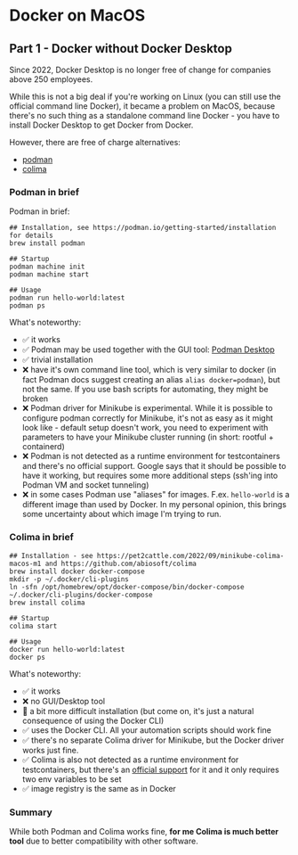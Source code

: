 # Docker on MacOS

## Part 1 - Docker without Docker Desktop

Since 2022, Docker Desktop is no longer free of change for companies above 250 employees.

While this is not a big deal if you're working on Linux (you can still use the official command line Docker),
it became a problem on MacOS, because there's no such thing as a standalone command line Docker - you have
to install Docker Desktop to get Docker from Docker.

However, there are free of charge alternatives:
 - [podman](https://podman.io/)
 - [colima](https://github.com/abiosoft/colima)

### Podman in brief
Podman in brief:
```shell
## Installation, see https://podman.io/getting-started/installation for details
brew install podman

## Startup
podman machine init
podman machine start

## Usage
podman run hello-world:latest
podman ps
```
What's noteworthy:
 * ✅ it works
 * ✅ Podman may be used together with the GUI tool: [Podman Desktop](https://podman-desktop.io/)
 * ✅ trivial installation
 * ❌ have it's own command line tool, which is very similar to docker (in fact Podman docs suggest creating an alias `alias docker=podman`),
  but not the same. If you use bash scripts for automating, they might be broken
 * ❌ Podman driver for Minikube is experimental. While it is possible to configure podman correctly for Minikube, it's not as easy as it might
  look like - default setup doesn't work, you need to experiment with parameters to have your Minikube cluster running (in short: rootful + containerd)
 * ❌ Podman is not detected as a runtime environment for testcontainers and there's no official support. Google says that it should be possible
  to have it working, but requires some more additional steps (ssh'ing into Podman VM and socket tunneling)
 * ❌ in some cases Podman use "aliases" for images. F.ex. `hello-world` is a different image than used by Docker. In my personal opinion,
  this brings some uncertainty about which image I'm trying to run.
  
### Colima in brief
```shell
## Installation - see https://pet2cattle.com/2022/09/minikube-colima-macos-m1 and https://github.com/abiosoft/colima
brew install docker docker-compose
mkdir -p ~/.docker/cli-plugins
ln -sfn /opt/homebrew/opt/docker-compose/bin/docker-compose ~/.docker/cli-plugins/docker-compose
brew install colima

## Startup
colima start

## Usage
docker run hello-world:latest
docker ps
```
What's noteworthy:
 * ✅ it works
 * ❌ no GUI/Desktop tool
 * 🔶 a bit more difficult installation (but come on, it's just a natural consequence of using the Docker CLI)
 * ✅ uses the Docker CLI. All your automation scripts should work fine
 * ✅ there's no separate Colima driver for Minikube, but the Docker driver works just fine.
 * ✅ Colima is also not detected as a runtime environment for testcontainers, but there's an [official support](https://www.testcontainers.org/supported_docker_environment/#using-colima) for it and it only requires two env variables to be set
 * ✅ image registry is the same as in Docker

### Summary
While both Podman and Colima works fine, **for me Colima is much better tool** due to better compatibility with other software.
